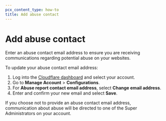 ```yaml
---
pcx_content_type: how-to
title: Add abuse contact
---
```


# Add abuse contact

Enter an abuse contact email address to ensure you are receiving communications regarding potential abuse on your websites.

To update your abuse contact email address:

1. Log into the [Cloudflare dashboard](https://dash.cloudflare.com) and select your account.
2. Go to **Manage Account** > **Configurations**.
3. For **Abuse report contact email address**, select **Change email address**.
4. Enter and confirm your new email and select **Save**.

If you choose not to provide an abuse contact email address, communication about abuse will be directed to one of the Super Administrators on your account.